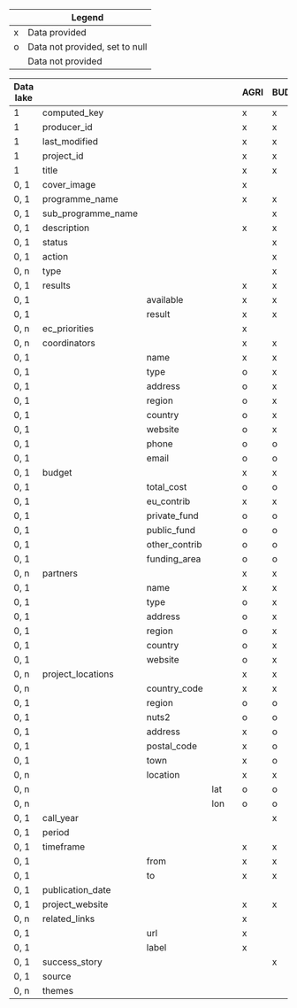 |   | Legend                         |
|---|--------------------------------|
| x | Data provided                  |
| o | Data not provided, set to null |
|   | Data not provided              |


| Data lake |                    |               |     |   | AGRI | BUDG | INFOREGIO |
|-----------|--------------------|---------------|-----|---|------|------|-----------|
| 1         | computed_key       |               |     |   | x    | x    | x         |
| 1         | producer_id        |               |     |   | x    | x    | x         |
| 1         | last_modified      |               |     |   | x    | x    | x         |
| 1         | project_id         |               |     |   | x    | x    | x         |
| 1         | title              |               |     |   | x    | x    | x         |
| 0, 1      | cover_image        |               |     |   | x    |      |           |
| 0, 1      | programme_name     |               |     |   | x    | x    |           |
| 0, 1      | sub_programme_name |               |     |   |      | x    |           |
| 0, 1      | description        |               |     |   | x    | x    | x         |
| 0, 1      | status             |               |     |   |      | x    |           |
| 0, 1      | action             |               |     |   |      | x    |           |
| 0, n      | type               |               |     |   |      | x    | x         |
| 0, 1      | results            |               |     |   | x    | x    |           |
| 0, 1      |                    | available     |     |   | x    | x    |           |
| 0, 1      |                    | result        |     |   | x    | x    |           |
| 0, n      | ec_priorities      |               |     |   | x    |      |           |
| 0, n      | coordinators       |               |     |   | x    | x    |           |
| 0, 1      |                    | name          |     |   | x    | x    |           |
| 0, 1      |                    | type          |     |   | o    | x    |           |
| 0, 1      |                    | address       |     |   | o    | x    |           |
| 0, 1      |                    | region        |     |   | o    | x    |           |
| 0, 1      |                    | country       |     |   | o    | x    |           |
| 0, 1      |                    | website       |     |   | o    | x    |           |
| 0, 1      |                    | phone         |     |   | o    | o    |           |
| 0, 1      |                    | email         |     |   | o    | o    |           |
| 0, 1      | budget             |               |     |   | x    | x    | x         |
| 0, 1      |                    | total_cost    |     |   | o    | o    | x         |
| 0, 1      |                    | eu_contrib    |     |   | x    | x    | x         |
| 0, 1      |                    | private_fund  |     |   | o    | o    | o         |
| 0, 1      |                    | public_fund   |     |   | o    | o    | o         |
| 0, 1      |                    | other_contrib |     |   | o    | o    | o         |
| 0, 1      |                    | funding_area  |     |   | o    | o    | x         |
| 0, n      | partners           |               |     |   | x    | x    | x         |
| 0, 1      |                    | name          |     |   | x    | x    | x         |
| 0, 1      |                    | type          |     |   | o    | x    | o         |
| 0, 1      |                    | address       |     |   | o    | x    | x         |
| 0, 1      |                    | region        |     |   | o    | x    | o         |
| 0, 1      |                    | country       |     |   | o    | x    | x         |
| 0, 1      |                    | website       |     |   | o    | x    | o         |
| 0, n      | project_locations  |               |     |   | x    | x    | x         |
| 0, n      |                    | country_code  |     |   | x    | x    | x         |
| 0, 1      |                    | region        |     |   | o    | o    | x         |
| 0, 1      |                    | nuts2         |     |   | o    | o    | x         |
| 0, 1      |                    | address       |     |   | x    | o    | o         |
| 0, 1      |                    | postal_code   |     |   | x    | o    | o         |
| 0, 1      |                    | town          |     |   | x    | o    | o         |
| 0, n      |                    | location      |     |   | x    | x    | x         |
| 0, n      |                    |               | lat |   | o    | o    | o         |
| 0, n      |                    |               | lon |   | o    | o    | o         |
| 0, 1      | call_year          |               |     |   |      | x    |           |
| 0, 1      | period             |               |     |   |      |      | x         |
| 0, 1      | timeframe          |               |     |   | x    | x    | x         |
| 0, 1      |                    | from          |     |   | x    | x    | x         |
| 0, 1      |                    | to            |     |   | x    | x    | x         |
| 0, 1      | publication_date   |               |     |   |      |      | x         |
| 0, 1      | project_website    |               |     |   | x    | x    | x         |
| 0, n      | related_links      |               |     |   | x    |      |           |
| 0, 1      |                    | url           |     |   | x    |      |           |
| 0, 1      |                    | label         |     |   | x    |      |           |
| 0, 1      | success_story      |               |     |   |      | x    |           |
| 0, 1      | source             |               |     |   |      |      |           |
| 0, n      | themes             |               |     |   |      |      | x         |
